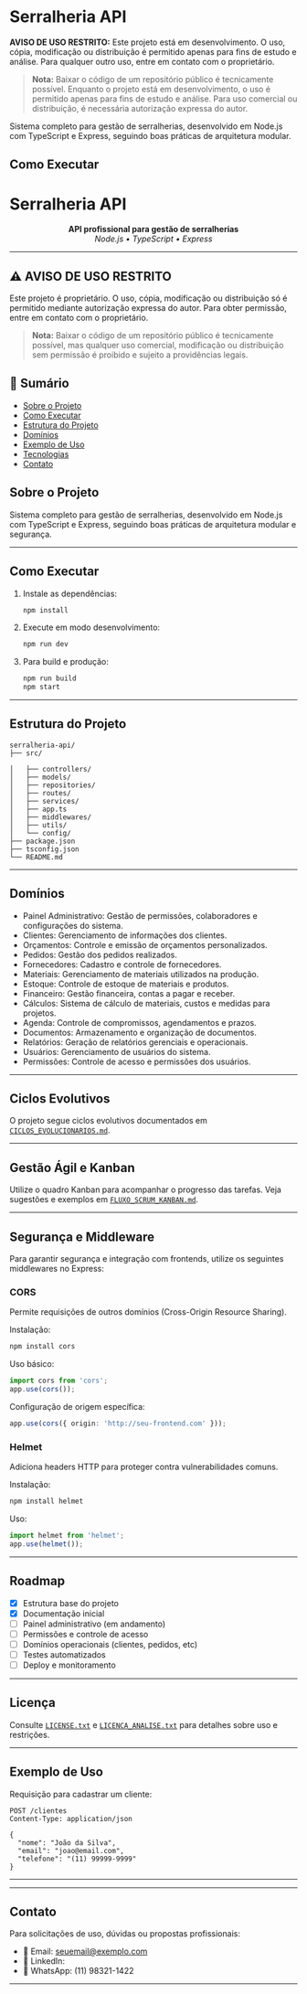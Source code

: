 # Serralheria API

**AVISO DE USO RESTRITO:**
Este projeto está em desenvolvimento. O uso, cópia, modificação ou distribuição é permitido apenas para fins de estudo e análise. Para qualquer outro uso, entre em contato com o proprietário.

> **Nota:** Baixar o código de um repositório público é tecnicamente possível. Enquanto o projeto está em desenvolvimento, o uso é permitido apenas para fins de estudo e análise. Para uso comercial ou distribuição, é necessária autorização expressa do autor.

Sistema completo para gestão de serralherias, desenvolvido em Node.js com TypeScript e Express, seguindo boas práticas de arquitetura modular.

## Como Executar


# Serralheria API

<p align="center">
  <b>API profissional para gestão de serralherias</b><br>
  <i>Node.js • TypeScript • Express</i>
</p>

---

## ⚠️ AVISO DE USO RESTRITO
Este projeto é proprietário. O uso, cópia, modificação ou distribuição só é permitido mediante autorização expressa do autor. Para obter permissão, entre em contato com o proprietário.

> **Nota:** Baixar o código de um repositório público é tecnicamente possível, mas qualquer uso comercial, modificação ou distribuição sem permissão é proibido e sujeito a providências legais.



## 📑 Sumário
- [Sobre o Projeto](#sobre-o-projeto)
- [Como Executar](#como-executar)
- [Estrutura do Projeto](#estrutura-do-projeto)
- [Domínios](#domínios)
- [Exemplo de Uso](#exemplo-de-uso)
- [Tecnologias](#tecnologias)
- [Contato](#contato)



## Sobre o Projeto
Sistema completo para gestão de serralherias, desenvolvido em Node.js com TypeScript e Express, seguindo boas práticas de arquitetura modular e segurança.

---

## Como Executar
1. Instale as dependências:
   ```bash
   npm install
   ```
2. Execute em modo desenvolvimento:
   ```bash
   npm run dev
   ```
3. Para build e produção:
   ```bash
   npm run build
   npm start
   ```

---

## Estrutura do Projeto
```text
serralheria-api/
├── src/
   
│   ├── controllers/
│   ├── models/
│   ├── repositories/
│   ├── routes/
│   ├── services/
│   ├── app.ts
│   ├── middlewares/
│   ├── utils/
│   └── config/
├── package.json
├── tsconfig.json
└── README.md
```

---


## Domínios
- Painel Administrativo: Gestão de permissões, colaboradores e configurações do sistema.
- Clientes: Gerenciamento de informações dos clientes.
- Orçamentos: Controle e emissão de orçamentos personalizados.
- Pedidos: Gestão dos pedidos realizados.
- Fornecedores: Cadastro e controle de fornecedores.
- Materiais: Gerenciamento de materiais utilizados na produção.
- Estoque: Controle de estoque de materiais e produtos.
- Financeiro: Gestão financeira, contas a pagar e receber.
- Cálculos: Sistema de cálculo de materiais, custos e medidas para projetos.
- Agenda: Controle de compromissos, agendamentos e prazos.
- Documentos: Armazenamento e organização de documentos.
- Relatórios: Geração de relatórios gerenciais e operacionais.
- Usuários: Gerenciamento de usuários do sistema.
- Permissões: Controle de acesso e permissões dos usuários.

---

## Ciclos Evolutivos
O projeto segue ciclos evolutivos documentados em [`CICLOS_EVOLUCIONARIOS.md`](./CICLOS_EVOLUCIONARIOS.md).

---

## Gestão Ágil e Kanban
Utilize o quadro Kanban para acompanhar o progresso das tarefas. Veja sugestões e exemplos em [`FLUXO_SCRUM_KANBAN.md`](./FLUXO_SCRUM_KANBAN.md).

---


## Segurança e Middleware

Para garantir segurança e integração com frontends, utilize os seguintes middlewares no Express:

### CORS
Permite requisições de outros domínios (Cross-Origin Resource Sharing).

Instalação:
```bash
npm install cors
```
Uso básico:
```typescript
import cors from 'cors';
app.use(cors());
```
Configuração de origem específica:
```typescript
app.use(cors({ origin: 'http://seu-frontend.com' }));
```

### Helmet
Adiciona headers HTTP para proteger contra vulnerabilidades comuns.

Instalação:
```bash
npm install helmet
```
Uso:
```typescript
import helmet from 'helmet';
app.use(helmet());
```

---

## Roadmap
- [x] Estrutura base do projeto
- [x] Documentação inicial
- [ ] Painel administrativo (em andamento)
- [ ] Permissões e controle de acesso
- [ ] Domínios operacionais (clientes, pedidos, etc)
- [ ] Testes automatizados
- [ ] Deploy e monitoramento

---

## Licença
Consulte [`LICENSE.txt`](./LICENSE.txt) e [`LICENCA_ANALISE.txt`](./LICENCA_ANALISE.txt) para detalhes sobre uso e restrições.

---

## Exemplo de Uso
Requisição para cadastrar um cliente:

```http
POST /clientes
Content-Type: application/json

{
  "nome": "João da Silva",
  "email": "joao@email.com",
  "telefone": "(11) 99999-9999"
}
```

---


---


## Contato


Para solicitações de uso, dúvidas ou propostas profissionais:

- 📧 Email: seuemail@exemplo.com
- 💼 LinkedIn:
- 📱 WhatsApp: (11) 98321-1422

<!--
Ou, se preferir, preencha o formulário de solicitação de uso:
👉 [Solicitar Permissão de Uso](https://forms.gle/seu-formulario)
-->

---

